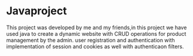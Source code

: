 # Javaproject
This project was developed by me and my friends,in this project we have used java to create a dynamic website with CRUD operations for product management by the admin.
user registration and authentication with implementation of session and cookies as well with authenticaon filters.
